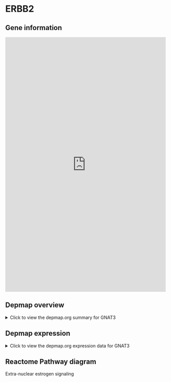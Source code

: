 <h1>ERBB2</h1>

<h2>Gene information</h2>
<iframe src="https://depmap.org/portal/gene/GNAT3?tab=about" style="border:none;width:100%;height:800px"></iframe>

<h2>Depmap overview</h2>
<details>
  <summary>Click to view the depmap.org summary for GNAT3</summary>
  <iframe src="https://depmap.org/portal/gene/GNAT3?tab=overview" style="border:none;width:100%;height:800px"></iframe>
</details>

<h2>Depmap expression</h2>
<details>
  <summary>Click to view the depmap.org expression data for GNAT3</summary>
  <iframe src="https://depmap.org/portal/gene/GNAT3?tab=characterization" style="border:none;width:100%;height:800px"></iframe>
</details>



<h2>Reactome Pathway diagram</h2>
Extra-nuclear estrogen signaling
<div id="diagramHolder"></div>

<script>
    //Creating the Reactome Diagram widget
    //Take into account a proxy needs to be set up in your server side pointing to www.reactome.org
    function onReactomeDiagramReady(){  //This function is automatically called when the widget code is ready to be used
        var diagram = Reactome.Diagram.create({
            "placeHolder" : "diagramHolder",
            "width" : 900,
            "height" : 500
        });

        //Initialising it to the "Hemostasis" pathway
        diagram.loadDiagram("R-HSA-9009391");

        //Adding different listeners

        diagram.onDiagramLoaded(function (loaded) {
            console.info("Loaded ", loaded);
            diagram.flagItems("BAD");
	    diagram.flagItems("Q92934");
            if (loaded == "R-HSA-9009391") diagram.selectItem("R-HSA-9009391");
        });

     }
</script>



